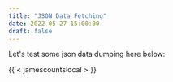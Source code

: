 ```yaml
---
title: "JSON Data Fetching"
date: 2022-05-27 15:00:00
draft: false
---
```


Let's test some json data dumping here below: 

{{ < jamescountslocal > }}